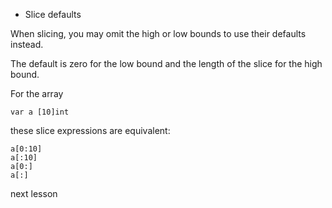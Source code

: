 * Slice defaults

When slicing, you may omit the high or low bounds to use their defaults instead.

The default is zero for the low bound and the length of the slice for the high bound.

For the array

	var a [10]int

these slice expressions are equivalent:

	a[0:10]
	a[:10]
	a[0:]
	a[:]

<a onclick="nextOpen()">next lesson</a>


